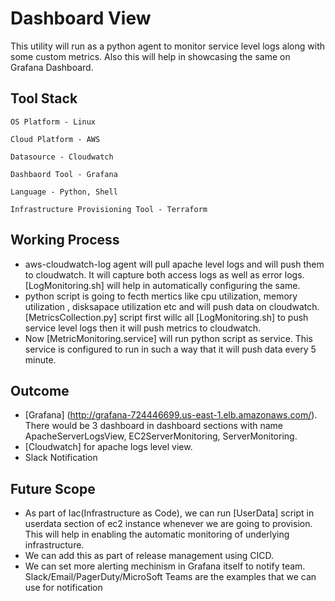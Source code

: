 # Dashboard View
This utility will run as a python agent to monitor service level logs along with some custom metrics. Also this will help in showcasing the same on Grafana Dashboard.

## Tool Stack
```
OS Platform - Linux
```
```
Cloud Platform - AWS
```
```
Datasource - Cloudwatch
```
```
Dashbaord Tool - Grafana
```
```
Language - Python, Shell
```
```
Infrastructure Provisioning Tool - Terraform
```
## Working Process
* aws-cloudwatch-log agent will pull apache level logs and will push them to cloudwatch. It will capture both access logs as well as error logs.[LogMonitoring.sh] will help in automatically configuring the same.
* python script is going to fecth mertics like cpu utilization, memory utilization , disksapace utilization etc and will push data on cloudwatch. [MetricsCollection.py] script first willc all [LogMonitoring.sh] to push service level logs then it will push metrics to cloudwatch.
* Now [MetricMonitoring.service] will run python script as service. This service is configured to run in such a way that it will push data every 5 minute.

## Outcome
* [Grafana] (http://grafana-724446699.us-east-1.elb.amazonaws.com/). There would be 3 dashboard in dashboard sections with name ApacheServerLogsView, EC2ServerMonitoring, ServerMonitoring.
* [Cloudwatch] for apache logs level view.
* Slack Notification

## Future Scope
* As part of Iac(Infrastructure as Code), we can run [UserData] script in userdata section of ec2 instance whenever we are going to provision. This will help in enabling the automatic monitoring of underlying infrastructure.
* We can add this as part of release management using CICD.
* We can set more alerting mechinism in Grafana itself to notify team. Slack/Email/PagerDuty/MicroSoft Teams are the examples that we can use for notification



